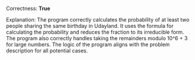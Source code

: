 Correctness: **True**

Explanation: 
The program correctly calculates the probability of at least two people sharing the same birthday in Udayland. It uses the formula for calculating the probability and reduces the fraction to its irreducible form. The program also correctly handles taking the remainders modulo 10^6 + 3 for large numbers. The logic of the program aligns with the problem description for all potential cases.